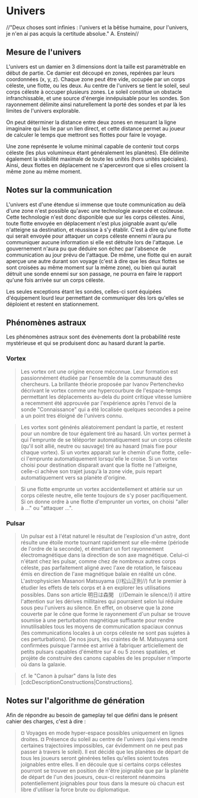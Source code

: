 # Univers #
//"Deux choses sont infinies : l'univers et la bêtise humaine, pour l'univers, je n'en ai pas acquis la certitude absolue." A. Enstein//

## Mesure de l'univers ##
L'univers est un damier en 3 dimensions dont la taille est paramètrable en début de partie.
Ce damier est découpé en zones, repérées par leurs coordonnées (x, y, z).
Chaque zone peut être vide, occupée par un corps céleste, une flotte, ou les deux.
Au centre de l'univers se tient le soleil, seul corps céleste à occuper plusieurs zones.
Le soleil constitue un obstacle infranchissable, et une source d'énergie innépuisable pour les sondes. Son rayonnement délimite ainsi naturellement la porté des sondes et par là les limites de l'univers explorable.

On peut déterminer la distance entre deux zones en mesurant la ligne imaginaire qui les lie par un lien direct, et cette distance permet au joueur de calculer le temps que mettront ses flottes pour faire le voyage.

Une zone représente le volume minimal capable de contenir tout corps céleste (les plus volumineux étant généralement les planètes).
Elle délimite également la visibilité maximale de toute les unités (hors unités spéciales).
Ainsi, deux flottes en déplacement ne s'apercevront que si elles croisent la même zone au même moment.

## Notes sur la communication ##
L'univers est d'une étendue si immense que toute communication au delà d'une zone n'est possible qu'avec une technologie avancée et coûteuse. Cette technologie n'est donc disponible que sur les corps célestes.
Ainsi, toute flotte envoyée en déplacement n'est plus joignable avant qu'elle n'atteigne sa destination, et réussisse à s'y établir.
C'est à dire qu'une flotte qui serait envoyée pour attaquer un corps céleste ennemi n'aura pu communiquer aucune information si elle est détruite lors de l'attaque.
Le gouvernement n'aura pu que déduire son échec par l'absence de communication au jour prévu de l'attaque.
De même, une flotte qui en aurait aperçue une autre durant son voyage (c'est à dire que les deux flottes se sont croisées au même moment sur la même zone), ou bien qui aurait détruit une sonde ennemi sur son passage, ne pourra en faire le rapport qu'une fois arrivée sur un corps céleste.

Les seules exceptions étant les sondes, celles-ci sont équipées d'équipement lourd leur permettant de communiquer dès lors qu'elles se déploient et restent en stationnement.

## Phénomènes astraux ##
Les phénomènes astraux sont des évènements dont la probabilité reste mystérieuse et qui se produisent donc au hasard durant la partie.

### Vortex ###
> Les vortex ont une origine encore méconnue. Leur formation est passionnément étudiée par l'ensemble de la communauté des chercheurs.
> La brillante théorie proposée par Ivanov Pertenchevko décrivant le vortex comme une hypercourbure de l'espace-temps permettant les déplacements au-dela du point critique vitesse lumière a recemment été approuvée par l'expérience après l'envoi de la sonde "Connaissance" qui a été localisée quelques secondes a peine a un point tres éloigné de l'univers connu.

> Les vortex sont générés aléatoirement pendant la partie, et restent pour un nombre de tour également tiré au hasard.
> Un vortex permet à qui l'emprunte de se téléporter automatiquement sur un corps céleste (qu'il soit allié, neutre ou sauvage) tiré au hasard (mais fixe pour chaque vortex).
> Si un vortex apparait sur le chemin d'une flotte, celle-ci l'emprunte automatiquement lorsqu'elle le croise.
> Si un vortex choisi pour destination disparait avant que la flotte ne l'atteigne, celle-ci achève son trajet jusqu'à la zone vide, puis repart automatiquement vers sa planète d'origine.

> Si une flotte emprunte un vortex accidentellement et attérie sur un corps céleste neutre, elle tente toujours de s'y poser pacifiquement.
> Si on donne ordre à une flotte d'emprunter un vortex, on choisi "aller à ..." ou "attaquer ...".

### Pulsar ###
> Un pulsar est à l'état naturel le résultat de l'explosion d'un astre, dont résulte une étoile morte tournant rapidement sur elle-même (période de l'ordre de la seconde), et émettant un fort rayonnement électromagnétique dans la direction de son axe magnétique.
> Celui-ci n'étant chez les pulsar, comme chez de nombreux autres corps céleste, pas parfaitement aligné avec l'axe de rotation, le faisceau émis en direction de l'axe magnétique balaie en réalité un cône.
> L'astrophysicien Masanori Matsuyama (//松山正則//) fut le premier à étudier les effets de tels corps et à en explorer les utilisations possibles. Dans son article 明日は森閑　(//Demain le silence//) il attire l'attention sur les dérives millitaires qui pourraient selon lui réduire sous peu l'univers au silence.
> En effet, on observe que la zone couverte par le cône que forme le rayonnement d'un pulsar se trouve soumise à une perturbation magnétique suffisante pour rendre innutilisables tous les moyens de communication spaciaux connus (les communications locales à un corps céleste ne sont pas sujetes à ces perturbations).
> De nos jours, les craintes de M. Matsuyama sont confirmées puisque l'armée est arrivé à fabriquer articiellement de petits pulsars capables d'émèttre sur 4 ou 5 zones spatiales, et projète de construire des canons capables de les propulser n'importe où dans la galaxie.

> cf. le "Canon à pulsar" dans la liste des [cdcDescriptionConstructions|Constructions].

## Notes sur l'algorithme de génération ##
Afin de répondre au besoin de gameplay tel que défini dans le présent cahier des charges, c'est à dire :
> ¤ Voyages en mode hyper-espace possibles uniquement en lignes droites.
> ¤ Présence du soleil au centre de l'univers (qui viens rendre certaines trajectoires impossibles, car évidemment on ne peut pas passer à travers le soleil).
Il est décidé que les planètes de départ de tous les joueurs seront générées telles qu'elles soient toutes joignables entre elles.
Il en découle que si certains corps célestes pourront se trouver en position de n'être joignable que par la planète de départ de l'un des joueurs, ceux-ci resteront néanmoins potentiellement joignables pour tous dans la mesure où chacun est libre d'utiliser la force brute ou diplomatique.